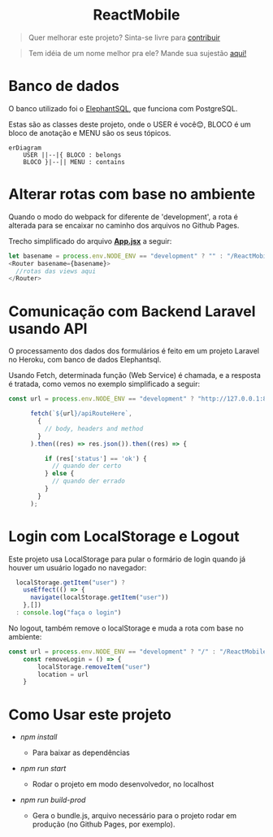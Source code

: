 <h1 align="center">ReactMobile</h1>

> Quer melhorar este projeto? Sinta-se livre para [contribuir](https://github.com/MQ-J/ReactMobile/pulls)

> Tem idéia de um nome melhor pra ele? Mande sua sujestão [aqui!](https://github.com/MQ-J/ReactMobile/issues)

# Banco de dados
O banco utilizado foi o [ElephantSQL](https://customer.elephantsql.com), que funciona com PostgreSQL.

Estas são as classes deste projeto, onde o USER é você😊, BLOCO é um bloco de anotação e MENU são os seus tópicos.

```mermaid
erDiagram
    USER ||--|{ BLOCO : belongs
    BLOCO }|--|| MENU : contains
```

# Alterar rotas com base no ambiente

Quando o modo do webpack for diferente de 'development', a rota é alterada para se encaixar no caminho dos arquivos no Github Pages.

Trecho simplificado do arquivo **[App.jsx](https://github.com/MQ-J/ReactMobile/blob/main/src/App.jsx)** a seguir:

```javascript
let basename = process.env.NODE_ENV == "development" ? "" : "/ReactMobile/dist"
<Router basename={basename}>
  //rotas das views aqui
</Router>
```

# Comunicação com Backend Laravel usando API

O processamento dos dados dos formulários é feito em um projeto Laravel no Heroku, com banco de dados Elephantsql.

Usando Fetch, determinada função (Web Service) é chamada, e a resposta é tratada, como vemos no exemplo simplificado a seguir:

```javascript
const url = process.env.NODE_ENV == "development" ? "http://127.0.0.1:8000" : "https://realSiteOnline"

      fetch(`${url}/apiRouteHere`,
        {
          // body, headers and method
        }
      ).then((res) => res.json()).then((res) => {

          if (res['status'] == 'ok') {
            // quando der certo
          } else {
            // quando der errado
          }
        }
      );
```

# Login com LocalStorage e Logout

Este projeto usa LocalStorage para pular o formário de login quando já houver um usuário logado no navegador:

```javascript
  localStorage.getItem("user") ? 
    useEffect(() => {
      navigate(localStorage.getItem("user"))
    },[])
  : console.log("faça o login")
```

No logout, também remove o localStorage e muda a rota com base no ambiente:

```javascript
const url = process.env.NODE_ENV == "development" ? "/" : "/ReactMobile/dist"
    const removeLogin = () => {
        localStorage.removeItem("user")
        location = url
    }
```

# Como Usar este projeto


- *npm install*
  - Para baixar as dependências
- *npm run start*
  - Rodar o projeto em modo desenvolvedor, no localhost

- *npm run build-prod*
  - Gera o bundle.js, arquivo necessário para o projeto rodar em produção (no Github Pages, por exemplo).